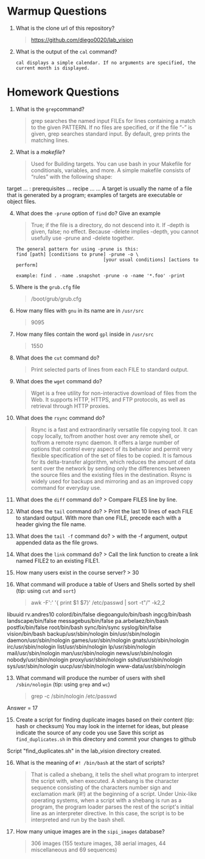 # Warmup Questions

1.  What is the clone url of this repository?
    >  https://github.com/diego0020/lab_vision

2.  What is the output of the ``cal`` command?

        cal displays a simple calendar. If no arguments are specified, the current month is displayed.

# Homework Questions

1.  What is the ``grep``command?
    >   grep searches the named input FILEs for lines containing a match to the given PATTERN. If no files are specified, or if the   file “-” is given, grep searches standard input. By default, grep prints the matching lines.

2.  What is a *makefile*?
    >   Used for Building targets. You can use bash in your Makefile for conditionals, variables, and more. A simple makefile consists of “rules” with the following shape:

 target … : prerequisites …
        recipe
        …
        …
A target is usually the name of a file that is generated by a program; examples of targets are executable or object files. 

4.  What does the ``-prune`` option of ``find`` do? Give an example
    >   True; if the file is a directory, do not descend into it.  If
        -depth is given, false; no effect.  Because -delete implies
        -depth, you cannot usefully use -prune and -delete together.

        The general pattern for using -prune is this:
        find [path] [conditions to prune] -prune -o \
                                        [your usual conditions] [actions to perform]

        example: find . -name .snapshot -prune -o -name '*.foo' -print

5.  Where is the ``grub.cfg``  file
    >   /boot/grub/grub.cfg

6.  How many files with ``gnu`` in its name are in ``/usr/src``
    >   9095

7.  How many files contain the word ``gpl`` inside in ``/usr/src``
    >   1550

8.  What does the ``cut`` command do?
    >   Print selected parts of lines from each FILE to standard output.

9.  What does the ``wget`` command do?
    >   Wget is a free utility for non-interactive download of files from the Web. It supports HTTP, HTTPS, and FTP protocols, as well as retrieval through HTTP proxies.

9.  What does the ``rsync`` command do?
    >   Rsync is a fast and extraordinarily versatile file copying tool. It can copy locally, to/from another host over any remote shell, or to/from a remote rsync daemon. It offers a large number of options that control every aspect of its behavior and permit very flexible specification of the set of files to be copied. It is famous for its delta-transfer algorithm, which reduces the amount of data sent over the network by sending only the differences between the source files and the existing files in the destination. Rsync is widely used for backups and mirroring and as an improved copy command for everyday use.

10.  What does the ``diff`` command do?
    >   Compare FILES line by line.

10.  What does the ``tail`` command do?
    >   Print the last 10 lines of each FILE to standard output. With more than one FILE, precede each with a header giving the file name.

10.  What does the ``tail -f`` command do?
    >   with the -f argument, output appended data as the file grows.

10.  What does the ``link`` command do?
    >   Call the link function to create a link named FILE2 to an existing FILE1.

11.  How many users exist in the course server?
    >   30

12. What command will produce a table of Users and Shells sorted by shell (tip: using ``cut`` and ``sort``)
    >   awk -F':' '{ print $1 $7}' /etc/passwd | sort -t"/" -k2,2

libuuid
rv.andres10
colord/bin/false
diegoangulo/bin/bash
ingcg/bin/bash
landscape/bin/false
messagebus/bin/false
pa.arbelaez/bin/bash
postfix/bin/false
root/bin/bash
sync/bin/sync
syslog/bin/false
vision/bin/bash
backup/usr/sbin/nologin
bin/usr/sbin/nologin
daemon/usr/sbin/nologin
games/usr/sbin/nologin
gnats/usr/sbin/nologin
irc/usr/sbin/nologin
list/usr/sbin/nologin
lp/usr/sbin/nologin
mail/usr/sbin/nologin
man/usr/sbin/nologin
news/usr/sbin/nologin
nobody/usr/sbin/nologin
proxy/usr/sbin/nologin
sshd/usr/sbin/nologin
sys/usr/sbin/nologin
uucp/usr/sbin/nologin
www-data/usr/sbin/nologin

13. What command will produce the number of users with shell ``/sbin/nologin`` (tip: using ``grep`` and ``wc``)
    >   grep -c /sbin/nologin /etc/passwd

Answer = 17

15. Create a script for finding duplicate images based on their content (tip: hash or checksum)
    You may look in the internet for ideas, but please indicate the source of any code you use
    Save this script as ``find_duplicates.sh`` in this directory and commit your changes to github

Script "find_duplicates.sh" in the lab_vision directory created.

16. What is the meaning of ``#! /bin/bash`` at the start of scripts?
    >   That is called a shebang, it tells the shell what program to interpret the script with, when executed. A shebang is the character sequence consisting of the characters number sign and exclamation mark (#!) at the beginning of a script. Under Unix-like operating systems, when a script with a shebang is run as a program, the program loader parses the rest of the script's initial line as an interpreter directive.
In this case, the script is to be interpreted and run by the bash shell.

17. How many unique images are in the ``sipi_images`` database?
    >   306 images (155 texture images, 38 aerial images, 44 miscellaneous and 69 sequences)
    
